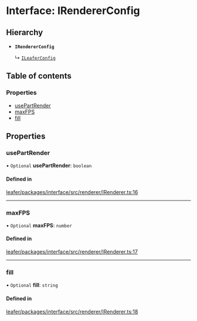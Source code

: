 # Interface: IRendererConfig

## Hierarchy

- **`IRendererConfig`**

  ↳ [`ILeaferConfig`](ILeaferConfig.md)

## Table of contents

### Properties

- [usePartRender](IRendererConfig.md#usepartrender)
- [maxFPS](IRendererConfig.md#maxfps)
- [fill](IRendererConfig.md#fill)

## Properties

### usePartRender

• `Optional` **usePartRender**: `boolean`

#### Defined in

[leafer/packages/interface/src/renderer/IRenderer.ts:16](https://github.com/leaferjs/leafer/blob/a596007/packages/interface/src/renderer/IRenderer.ts#L16)

___

### maxFPS

• `Optional` **maxFPS**: `number`

#### Defined in

[leafer/packages/interface/src/renderer/IRenderer.ts:17](https://github.com/leaferjs/leafer/blob/a596007/packages/interface/src/renderer/IRenderer.ts#L17)

___

### fill

• `Optional` **fill**: `string`

#### Defined in

[leafer/packages/interface/src/renderer/IRenderer.ts:18](https://github.com/leaferjs/leafer/blob/a596007/packages/interface/src/renderer/IRenderer.ts#L18)
